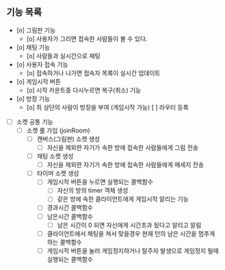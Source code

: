 ## 기능 목록

- [o] 그림판 기능
  - [o] 사용자가 그리면 접속한 사람들이 볼 수 있다.
- [o] 채팅 기능
  - [o] 사람들과 실시간으로 채팅
- [o] 사용자 접속 기능
  - [o] 접속하거나 나가면 접속자 목록이 실시간 업데이트
- [o] 게임시작 버튼
  - [o] 시작 카운트중 다시누르면 복구(취소) 기능
- [o] 방장 기능
  - [o] 최 상단의 사람이 방장을 부여 (게임시작 가능)
    [ ] 라우터 등록
- [ ] 소켓 공통 기능
  - [ ] 소켓 룸 가입 (joinRoom)
    - [ ] 캔버스(그림판) 소켓 생성
      - [ ] 자신을 제외한 자기가 속한 방에 접속한 사람들에게 그림 전송
    - [ ] 채팅 소켓 생성
      - [ ] 자신을 제외한 자기가 속한 방에 접속한 사람들에게 메세지 전송
    - [ ] 타이머 소켓 생성
      - [ ] 게임시작 버튼을 누르면 실행되는 콜백함수
        - [ ] 자신의 방의 timer 객체 생성
        - [ ] 같은 방에 속한 클라이언트에게 게임시작 알리는 기능
      - [ ] 경과시간 콜백함수
      - [ ] 남은시간 콜백함수
        - [ ] 남은 시간이 0 되면 자신에게 시간초과 됬다고 알리고 알림
      - [ ] 클라이언트에서 채팅을 쳐서 맞을경우 현재 턴의 남은 시간을 멈추게 하는 콜백함수
      - [ ] 게임시작 버튼을 눌러 게임정지하거나 탈주자 발생으로 게임정지 될때 실행되는 콜백함수
